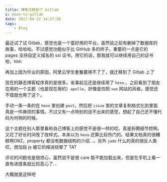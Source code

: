 ```yaml
---
title: 博客迁移到了 Gitlab
s: move-to-gitlab
date: 2017-04-22 14:27:58
tags:
    - Blog
---
```

最近试了试 Gitlab，感觉也是一个蛮好用的平台。虽然说之前有删掉了数据库的故事，哈哈哈。不过感觉功能似乎比 GitHub 多的样子。重要的一点是它的 pages 支持自定义域名的 ssl 证书。用它的话，那我就可以继续用自己的证书啦，hhh

再加上因为毕业的原因，阿里云学生套餐要用不了了，就迁移到了 Gitlab 上了
<!--more-->
现在的静态博客程序真的是很多。省事起见还是继续用了 `hexo` 。之前看到了朋友在用的一个主题（也是现在用的）`apollo`，好像是仿照 `vue` 网站的风格，感觉还不错就也用了这个。

手动一条一条的在 `hexo` 里创建 `post`，然后把 `issue` 里的文章复制格式化到里面真是一件麻烦的事情。不过又有一点特别的说不出来的感觉，想起了自己还不懂代码为何物的时候。

这个主题在别人那里看和自己博客上的感觉不是很一样的哎。真是折腾细节控啊。又花了好长时间改了改样式。本来以为 `hexo` 还算比较热门的。结果文档真的很糟糕啊ORZ，property 都没有数据结构的介绍…，另外 `jade` 什么的真的很反人类哎，想加段 js 被它的缩进绕晕了 TAT

评论的问题也是很烦心，虽然说不是很 care 能不能加载出来，但是在手机上看一直有进度条就比较恶心了...

大概就是这样吧
